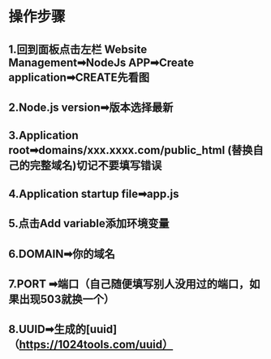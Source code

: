 # 操作步骤
## 1.回到面板点击左栏 Website Management➡NodeJs APP➡Create application➡CREATE先看图
## 2.Node.js version➡版本选择最新
## 3.Application root➡domains/xxx.xxxx.com/public_html (替换自己的完整域名)切记不要填写错误
## 4.Application startup file➡app.js
## 5.点击Add variable添加环境变量
## 6.DOMAIN➡你的域名
## 7.PORT ➡端口（自己随便填写别人没用过的端口，如果出现503就换一个）
## 8.UUID➡生成的[uuid]（https://1024tools.com/uuid）
